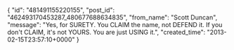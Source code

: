  {
   "id": "481491155220155",
   "post_id": "462493170453287_480677688634835",
   "from_name": "Scott Duncan",
   "message": "Yes, for SURETY. You CLAIM the name, not DEFEND it. If you don't CLAIM, it's not YOURS. You are just USING it.",
   "created_time": "2013-02-15T23:57:10+0000"
 }
